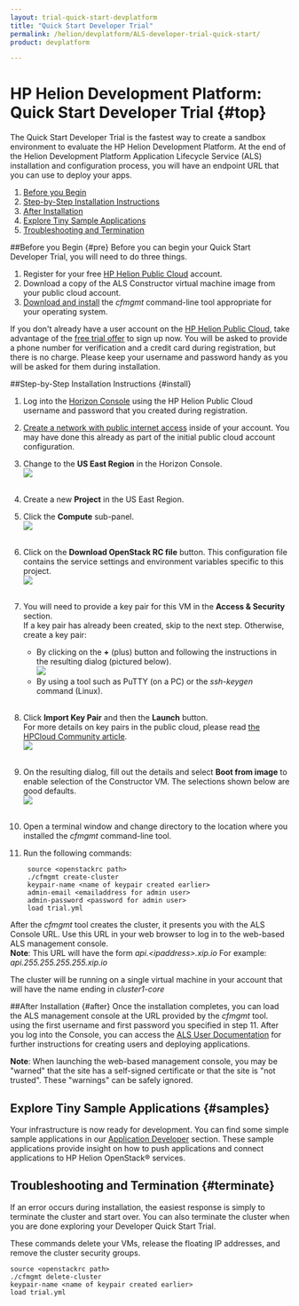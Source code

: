 ```yaml
---
layout: trial-quick-start-devplatform
title: "Quick Start Developer Trial"
permalink: /helion/devplatform/ALS-developer-trial-quick-start/
product: devplatform

---
```

<!--PUBLISHED-->

# HP Helion Development Platform: Quick Start Developer Trial {#top}
The Quick Start Developer Trial is the fastest way to create a sandbox environment to evaluate the HP Helion Development Platform. At the end of the Helion Development Platform Application Lifecycle Service (ALS) installation and configuration process, you will have an endpoint URL that you can use to deploy your apps.

1. [Before you Begin](#pre)
2. [Step-by-Step Installation Instructions](#install)
3. [After Installation](#after)
4. [Explore Tiny Sample Applications](#samples)
5. [Troubleshooting and Termination](#terminate)

##Before you Begin {#pre}
Before you can begin your Quick Start Developer Trial, you will need to do three things.

1. Register for your free  <a href="https://horizon.hpcloud.com/register" target="_blank">HP Helion Public Cloud</a> account.
2. Download a copy of the ALS Constructor virtual machine image from your public cloud account.
3. [Download and install](/als/v1/client/download) the *cfmgmt* command-line tool appropriate for your operating system.

If you don't already have a user account on the <a href="https://horizon.hpcloud.com/register" target="_blank">HP Helion Public Cloud</a>, take advantage of the <a href="http://www.hpcloud.com/cloud-credit" target="_blank">free trial offer</a> to sign up now. You will be asked to provide a phone number for verification and a credit card during registration, but there is no charge. Please keep your username and password handy as you will be asked for them during installation.

##Step-by-Step Installation Instructions {#install}
1. Log into the [Horizon Console](https://horizon.hpcloud.com/) using the HP Helion Public Cloud username and password that you created during registration.
2. [Create a network with public internet access](https://community.hpcloud.com/article/how-create-or-delete-network#create) inside of your account. You may have done this already as part of the initial public cloud account configuration.
4. Change to the **US East Region** in the Horizon Console. <br><img src="media/quickstartA.png"/><br><br>

 
1. Create a new **Project** in the US East Region.
2. Click the **Compute** sub-panel.<br><img src="media/quickstartB.png"/><br><br>
6. Click on the **Download OpenStack RC file** button. This configuration file contains the service settings and environment variables specific to this project.<br><img src="media/quickstartC.png"/><br><br>
9. You will need to provide a key pair for this VM in the **Access & Security** section. </br> If a key pair has already been created, skip to the next step. Otherwise, create a key pair:
	- By clicking on the **+** (plus) button and following the instructions in the resulting dialog (pictured below).<br><img src="media/quickstartF.png"/>
	- By using a tool such as PuTTY (on a PC) or the *ssh-keygen* command (Linux).</br></br>
1. Click **Import Key Pair** and then the **Launch**   button. <br>For more details on key pairs in the public cloud, please read [the HPCloud Community article](http://community.hpcloud.com/article/managing-your-key-pairs-0).<br><img src="media/quickstartG.png"/><br><br>
7. On the resulting dialog, fill out the details and select **Boot from image** to enable selection of the Constructor VM.  The selections shown below are good defaults.<br><img src="media/quickstartD.png"/><br><br>
8. Open a terminal window and change directory to the location where you installed the *cfmgmt* command-line tool.
9. Run the following commands:
 
		source <openstackrc path>
		./cfmgmt create-cluster
		keypair-name <name of keypair created earlier>
		admin-email <emailaddress for admin user>
		admin-password <password for admin user>
		load trial.yml

After the *cfmgmt* tool creates the cluster, it presents you with the ALS Console URL. Use this URL in your web browser to log in to the web-based ALS management console. <br /> **Note**: This URL will have the form *api.<*ipaddress*>.xip.io*  For example: *api.255.255.255.255.xip.io*  

The cluster will be running on a single virtual machine in your account that will have the name ending in *cluster1-core*


##After Installation {#after}
Once the installation completes, you can load the ALS management console at the URL  provided by the *cfmgmt* tool. using the first username and first password you specified in step 11. After you log into the Console, you can access the [ALS User Documentation](/als/v1/user/) for further instructions for creating users and deploying applications.

**Note**: When launching the web-based management console, you may be "warned" that the site has a self-signed certificate or that the site is "not trusted". These "warnings" can be safely ignored.

## Explore Tiny Sample Applications {#samples}
Your infrastructure is now ready for development. You can find some simple sample applications in our [Application Developer](/helion/devplatform/appdev/) section. These sample applications provide insight on how to push applications and connect applications to HP Helion OpenStack&reg; services. 

## Troubleshooting and Termination {#terminate}
If an error occurs during installation, the easiest response is simply to terminate the cluster and start over. You can also terminate the cluster when you are done exploring your Developer Quick Start Trial.

These commands delete your VMs, release the floating IP addresses, and remove the cluster security groups.
		
	source <openstackrc path>
    ./cfmgmt delete-cluster
	keypair-name <name of keypair created earlier>
	load trial.yml
